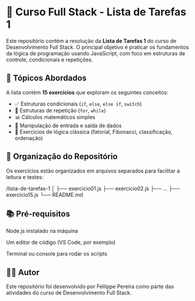 # 📘 Curso Full Stack - Lista de Tarefas 1

Este repositório contém a resolução da **Lista de Tarefas 1** do curso de Desenvolvimento Full Stack. O principal objetivo é praticar os fundamentos da lógica de programação usando JavaScript, com foco em estruturas de controle, condicionais e repetições.

## 🧠 Tópicos Abordados

A lista contém **15 exercícios** que exploram os seguintes conceitos:

- ✅ Estruturas condicionais (`if`, `else`, `else if`, `switch`)
- 🔁 Estruturas de repetição (`for`, `while`)
- 📊 Cálculos matemáticos simples
- 🔢 Manipulação de entrada e saída de dados
- 🧮 Exercícios de lógica clássica (fatorial, Fibonacci, classificação, ordenação)

## 📁 Organização do Repositório

Os exercícios estão organizados em arquivos separados para facilitar a leitura e testes:

/lista-de-tarefas-1
│
├── exercicio01.js
├── exercicio02.js
├── ...
├── exercicio15.js
└── README.md

## 📚 Pré-requisitos
Node.js instalado na máquina

Um editor de código (VS Code, por exemplo)

Terminal ou console para rodar os scripts

## 🧑‍💻 Autor
Este repositório foi desenvolvido por Fellippe Pereira como parte das atividades do curso de Desenvolvimento Full Stack.
